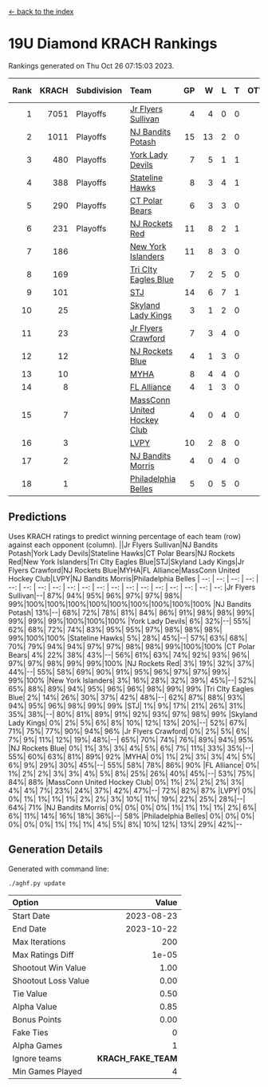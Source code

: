 [<- back to the index](readme.md)
# 19U Diamond KRACH Rankings
Rankings generated on Thu Oct 26 07:15:03 2023.

Rank|KRACH|Subdivision|Team|GP|W|L|T|OTW|OTL|SoS|Exp Wins|Win Diff
---:|---:|:---|:---|---:|---:|---:|---:|---:|---:|---:|---:|---:
1|7051|Playoffs|[Jr Flyers Sullivan](https://gamesheetstats.com/seasons/3663/teams/140859/schedule)|4|4|0|0|1|0|223|4.8|-0.0
2|1011|Playoffs|[NJ Bandits Potash](https://gamesheetstats.com/seasons/3663/teams/140857/schedule)|15|13|2|0|0|0|169|13.9|0.0
3|480|Playoffs|[York Lady Devils](https://gamesheetstats.com/seasons/3663/teams/140856/schedule)|7|5|1|1|0|0|152|6.3|-0.0
4|388|Playoffs|[Stateline Hawks](https://gamesheetstats.com/seasons/3663/teams/141851/schedule)|8|3|4|1|0|1|1897|4.3|-0.0
5|290|Playoffs|[CT Polar Bears](https://gamesheetstats.com/seasons/3663/teams/140853/schedule)|6|3|3|0|0|0|438|3.8|-0.0
6|231|Playoffs|[NJ Rockets Red](https://gamesheetstats.com/seasons/3663/teams/140855/schedule)|11|8|2|1|1|0|194|9.4|0.0
7|186||[New York Islanders](https://gamesheetstats.com/seasons/3663/teams/140861/schedule)|11|8|3|0|0|0|223|8.9|0.0
8|169||[Tri CIty Eagles Blue](https://gamesheetstats.com/seasons/3663/teams/140852/schedule)|7|2|5|0|0|0|1980|2.8|-0.0
9|101||[STJ](https://gamesheetstats.com/seasons/3663/teams/140858/schedule)|14|6|7|1|0|0|395|7.4|0.0
10|25||[Skyland Lady Kings](https://gamesheetstats.com/seasons/3663/teams/140865/schedule)|3|1|2|0|0|0|107|1.9|0.0
11|23||[Jr Flyers Crawford](https://gamesheetstats.com/seasons/3663/teams/140862/schedule)|7|3|4|0|0|1|86|3.9|0.0
12|12||[NJ Rockets Blue](https://gamesheetstats.com/seasons/3663/teams/140867/schedule)|4|1|3|0|0|0|112|1.9|0.0
13|10||[MYHA](https://gamesheetstats.com/seasons/3663/teams/140863/schedule)|8|4|4|0|0|0|53|4.9|0.0
14|8||[FL Alliance](https://gamesheetstats.com/seasons/3663/teams/156907/schedule)|4|1|3|0|0|0|148|1.9|0.0
15|7||[MassConn United Hockey Club](https://gamesheetstats.com/seasons/3663/teams/140854/schedule)|4|0|4|0|0|0|384|0.9|0.0
16|3||[LVPY](https://gamesheetstats.com/seasons/3663/teams/140860/schedule)|10|2|8|0|0|0|170|2.9|0.0
17|2||[NJ Bandits Morris](https://gamesheetstats.com/seasons/3663/teams/140866/schedule)|4|0|4|0|0|0|80|0.9|0.0
18|1||[Philadelphia Belles](https://gamesheetstats.com/seasons/3663/teams/140864/schedule)|5|0|5|0|0|0|38|0.9|0.0

## Predictions
Uses KRACH ratings to predict winning percentage of each team (row) against each opponent (column).
||Jr Flyers Sullivan|NJ Bandits Potash|York Lady Devils|Stateline Hawks|CT Polar Bears|NJ Rockets Red|New York Islanders|Tri CIty Eagles Blue|STJ|Skyland Lady Kings|Jr Flyers Crawford|NJ Rockets Blue|MYHA|FL Alliance|MassConn United Hockey Club|LVPY|NJ Bandits Morris|Philadelphia Belles
| --: | --: | --: | --: | --: | --: | --: | --: | --: | --: | --: | --: | --: | --: | --: | --: | --: | --: | --: 
|Jr Flyers Sullivan|--| 87%| 94%| 95%| 96%| 97%| 97%| 98%| 99%|100%|100%|100%|100%|100%|100%|100%|100%|100%
|NJ Bandits Potash| 13%|--| 68%| 72%| 78%| 81%| 84%| 86%| 91%| 98%| 98%| 99%| 99%| 99%| 99%|100%|100%|100%
|York Lady Devils|  6%| 32%|--| 55%| 62%| 68%| 72%| 74%| 83%| 95%| 95%| 97%| 98%| 98%| 98%| 99%|100%|100%
|Stateline Hawks|  5%| 28%| 45%|--| 57%| 63%| 68%| 70%| 79%| 94%| 94%| 97%| 97%| 98%| 98%| 99%|100%|100%
|CT Polar Bears|  4%| 22%| 38%| 43%|--| 56%| 61%| 63%| 74%| 92%| 93%| 96%| 97%| 97%| 98%| 99%| 99%|100%
|NJ Rockets Red|  3%| 19%| 32%| 37%| 44%|--| 55%| 58%| 69%| 90%| 91%| 95%| 96%| 97%| 97%| 99%| 99%|100%
|New York Islanders|  3%| 16%| 28%| 32%| 39%| 45%|--| 52%| 65%| 88%| 89%| 94%| 95%| 96%| 96%| 98%| 99%| 99%
|Tri CIty Eagles Blue|  2%| 14%| 26%| 30%| 37%| 42%| 48%|--| 62%| 87%| 88%| 93%| 94%| 95%| 96%| 98%| 99%| 99%
|STJ|  1%|  9%| 17%| 21%| 26%| 31%| 35%| 38%|--| 80%| 81%| 89%| 91%| 92%| 93%| 97%| 98%| 99%
|Skyland Lady Kings|  0%|  2%|  5%|  6%|  8%| 10%| 12%| 13%| 20%|--| 52%| 67%| 71%| 75%| 77%| 90%| 94%| 96%
|Jr Flyers Crawford|  0%|  2%|  5%|  6%|  7%|  9%| 11%| 12%| 19%| 48%|--| 65%| 70%| 74%| 76%| 89%| 94%| 95%
|NJ Rockets Blue|  0%|  1%|  3%|  3%|  4%|  5%|  6%|  7%| 11%| 33%| 35%|--| 55%| 60%| 63%| 81%| 89%| 92%
|MYHA|  0%|  1%|  2%|  3%|  3%|  4%|  5%|  6%|  9%| 29%| 30%| 45%|--| 55%| 58%| 78%| 86%| 90%
|FL Alliance|  0%|  1%|  2%|  2%|  3%|  3%|  4%|  5%|  8%| 25%| 26%| 40%| 45%|--| 53%| 75%| 84%| 88%
|MassConn United Hockey Club|  0%|  1%|  2%|  2%|  2%|  3%|  4%|  4%|  7%| 23%| 24%| 37%| 42%| 47%|--| 72%| 82%| 87%
|LVPY|  0%|  0%|  1%|  1%|  1%|  1%|  2%|  2%|  3%| 10%| 11%| 19%| 22%| 25%| 28%|--| 64%| 71%
|NJ Bandits Morris|  0%|  0%|  0%|  0%|  1%|  1%|  1%|  1%|  2%|  6%|  6%| 11%| 14%| 16%| 18%| 36%|--| 58%
|Philadelphia Belles|  0%|  0%|  0%|  0%|  0%|  0%|  1%|  1%|  1%|  4%|  5%|  8%| 10%| 12%| 13%| 29%| 42%|--

## Generation Details

Generated with command line:
```
./aghf.py update
```

| Option | Value |
| :----- | ----: |
| Start Date | 2023-08-23 |
| End Date | 2023-10-22 |
| Max Iterations | 200 |
| Max Ratings Diff | 1e-05 |
| Shootout Win Value | 1.00 |
| Shootout Loss Value | 0.00 |
| Tie Value | 0.50 |
| Alpha Value | 0.85 |
| Bonus Points | 0.00 |
| Fake Ties | 0 |
| Alpha Games | 1 |
| Ignore teams | __KRACH_FAKE_TEAM__ |
| Min Games Played | 4 |

